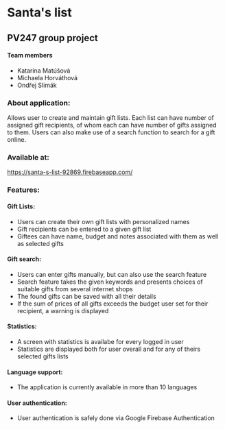 # Santa's list
## PV247 group project


#### Team members
* Katarína Matúšová
* Michaela Horváthová
* Ondřej Slimák

### About application:
Allows user to create and maintain gift lists. Each list can have number of assigned gift recipients, of whom each can have number of gifts assigned to them. Users can also make use of a search function to search for a gift online. 

### Available at:
https://santa-s-list-92869.firebaseapp.com/

### Features:
#### Gift Lists:
* Users can create their own gift lists with personalized names
* Gift recipients can be entered to a given gift list
* Giftees can have name, budget and notes associated with them as well as selected gifts

#### Gift search:
* Users can enter gifts manually, but can also use the search feature
* Search feature takes the given keywords and presents choices of suitable gifts from several internet shops
* The found gifts can be saved with all their details
* If the sum of prices of all gifts exceeds the budget user set for their recipient, a warning is displayed

#### Statistics:
* A screen with statistics is availabe for every logged in user
* Statistics are displayed both for user overall and for any of theirs selected gifts lists

#### Language support:
* The application is currently available in more than 10 languages

#### User authentication:
* User authentication is safely done via Google Firebase Authentication 


